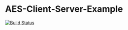 # AES-Client-Server-Example

[![Build Status](https://travis-ci.org/evanlindsey/AES-Client-Server-Example.svg?branch=master)](https://travis-ci.org/evanlindsey/AES-Client-Server-Example)
